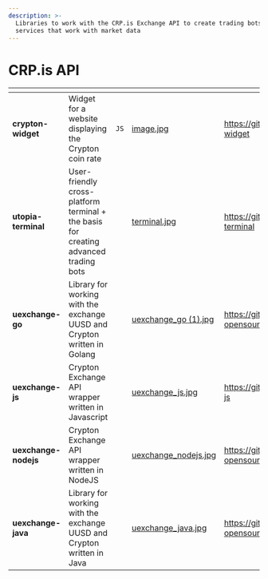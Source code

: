 ```yaml
---
description: >-
  Libraries to work with the CRP.is Exchange API to create trading bots and
  services that work with market data
---
```


# CRP.is API

<table data-card-size="large" data-view="cards"><thead><tr><th></th><th></th><th></th><th data-hidden data-card-cover data-type="files"></th><th data-hidden data-card-target data-type="content-ref"></th></tr></thead><tbody><tr><td><strong>crypton-widget</strong></td><td>Widget for a website displaying the Crypton coin rate</td><td><code>JS</code></td><td><a href=".gitbook/assets/image.jpg">image.jpg</a></td><td><a href="https://github.com/Sagleft/crypton-widget">https://github.com/Sagleft/crypton-widget</a></td></tr><tr><td><strong>utopia-terminal</strong></td><td>User-friendly cross-platform terminal + the basis for creating advanced trading bots</td><td></td><td><a href=".gitbook/assets/terminal.jpg">terminal.jpg</a></td><td><a href="https://github.com/PersonaUA/utopia-terminal">https://github.com/PersonaUA/utopia-terminal</a></td></tr><tr><td><strong>uexchange-go</strong></td><td>Library for working with the exchange UUSD and Crypton written in Golang</td><td></td><td><a href=".gitbook/assets/uexchange_go (1).jpg">uexchange_go (1).jpg</a></td><td><a href="https://github.com/utopia-opensource/uexchange-go">https://github.com/utopia-opensource/uexchange-go</a></td></tr><tr><td><strong>uexchange-js</strong></td><td>Crypton Exchange API wrapper written in Javascript</td><td></td><td><a href=".gitbook/assets/uexchange_js.jpg">uexchange_js.jpg</a></td><td><a href="https://github.com/Sagleft/uexchange-js">https://github.com/Sagleft/uexchange-js</a></td></tr><tr><td><strong>uexchange-nodejs</strong></td><td>Crypton Exchange API wrapper written in NodeJS</td><td></td><td><a href=".gitbook/assets/uexchange_nodejs.jpg">uexchange_nodejs.jpg</a></td><td><a href="https://github.com/utopia-opensource/uexchange-nodejs">https://github.com/utopia-opensource/uexchange-nodejs</a></td></tr><tr><td><strong>uexchange-java</strong></td><td>Library for working with the exchange UUSD and Crypton written in Java</td><td></td><td><a href=".gitbook/assets/uexchange_java.jpg">uexchange_java.jpg</a></td><td><a href="https://github.com/utopia-opensource/uexchange-java">https://github.com/utopia-opensource/uexchange-java</a></td></tr></tbody></table>
